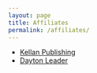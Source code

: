 ```yaml
---
layout: page
title: Affiliates
permalink: /affiliates/
---
```


- [Kellan Publishing](http://kellanpublishing.com/index.php/authors/kate-sebeny/)
- [Dayton Leader](http://daytonleader.wix.com/daytonleader)